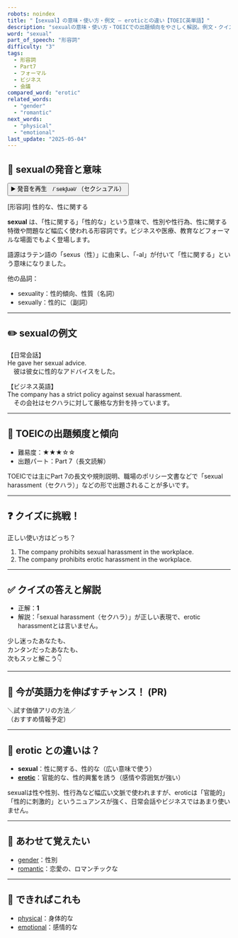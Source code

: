 ```yaml
---
robots: noindex
title: "【sexual】の意味・使い方・例文 ― eroticとの違い【TOEIC英単語】"
description: "sexualの意味・使い方・TOEICでの出題傾向をやさしく解説。例文・クイズ付きでeroticとの違いもわかりやすく学べます。"
word: "sexual"
part_of_speech: "形容詞"
difficulty: "3"
tags:
  - 形容詞
  - Part7
  - フォーマル
  - ビジネス
  - 会議
compared_word: "erotic"
related_words:
  - "gender"
  - "romantic"
next_words:
  - "physical"
  - "emotional"
last_update: "2025-05-04"
---
```


## 🔰 sexualの発音と意味

<button class="play-audio" onclick="playTTS('sexual')">
  <span class="play-audio-main">
    ▶️ 発音を再生　/ˈsekʃuəl/
  </span>
  <span class="play-audio-sub">
    （セクシュアル）
  </span>
</button>

[形容詞] 性的な、性に関する

**sexual** は、「性に関する」「性的な」という意味で、性別や性行為、性に関する特徴や問題など幅広く使われる形容詞です。ビジネスや医療、教育などフォーマルな場面でもよく登場します。

語源はラテン語の「sexus（性）」に由来し、「-al」が付いて「性に関する」という意味になりました。

他の品詞：  
- sexuality：性的傾向、性質（名詞）
- sexually：性的に（副詞）

---

## ✏️ sexualの例文

【日常会話】  
He gave her sexual advice.  
　彼は彼女に性的なアドバイスをした。

【ビジネス英語】  
The company has a strict policy against sexual harassment.  
　その会社はセクハラに対して厳格な方針を持っています。

---

## 🎯 TOEICの出題頻度と傾向

- 難易度：★★★☆☆
- 出題パート：Part 7（長文読解）

TOEICでは主にPart 7の長文や規則説明、職場のポリシー文書などで「sexual harassment（セクハラ）」などの形で出題されることが多いです。

---

## ❓ クイズに挑戦！

正しい使い方はどっち？

1. The company prohibits sexual harassment in the workplace.  
2. The company prohibits erotic harassment in the workplace.

---

## ✅ クイズの答えと解説

- 正解：**1**
- 解説：「sexual harassment（セクハラ）」が正しい表現で、erotic harassmentとは言いません。

少し迷ったあなたも、  
カンタンだったあなたも、  
次もスッと解こう👇️

---

## 🚀 今が英語力を伸ばすチャンス！ (PR)

<div class="info-center">
＼試す価値アリの方法／<br>  
（おすすめ情報予定）
</div>

---

## 🤔  erotic との違いは？

- **sexual**：性に関する、性的な（広い意味で使う）
- **[erotic](/erotic)**：官能的な、性的興奮を誘う（感情や雰囲気が強い）

sexualは性や性別、性行為など幅広い文脈で使われますが、eroticは「官能的」「性的に刺激的」というニュアンスが強く、日常会話やビジネスではあまり使いません。

---

## 🧩 あわせて覚えたい

- [gender](/gender)：性別
- [romantic](/romantic)：恋愛の、ロマンチックな

---

## 📖 できればこれも

- [physical](/physical)：身体的な
- [emotional](/emotional)：感情的な

<!-- cvid: aid27_bid19 -->
